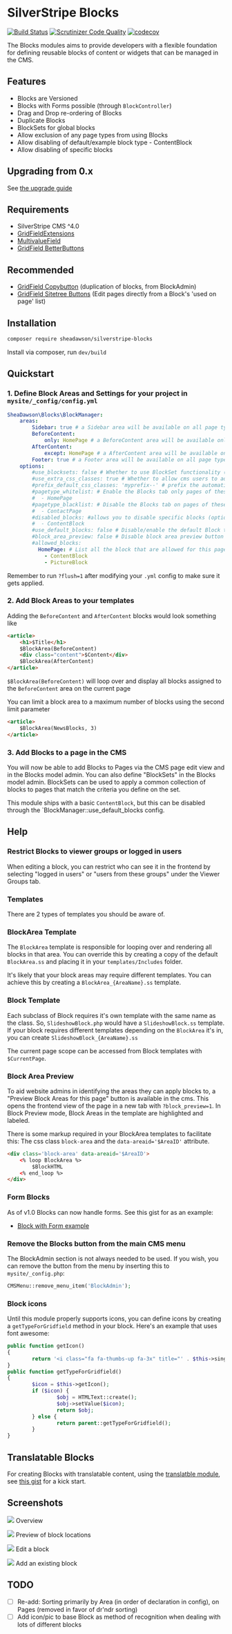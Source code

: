# SilverStripe Blocks

[![Build Status](https://travis-ci.org/sheadawson/silverstripe-blocks.svg?branch=master)](https://travis-ci.org/sheadawson/silverstripe-blocks)
[![Scrutinizer Code Quality](https://scrutinizer-ci.com/g/sheadawson/silverstripe-blocks/badges/quality-score.png?b=master)](https://scrutinizer-ci.com/g/sheadawson/silverstripe-blocks/?branch=master)
[![codecov](https://codecov.io/gh/sheadawson/silverstripe-blocks/branch/master/graph/badge.svg)](https://codecov.io/gh/sheadawson/silverstripe-blocks)

The Blocks modules aims to provide developers with a flexible foundation for defining reusable blocks of content or widgets that can be managed in the CMS.

## Features

* Blocks are Versioned
* Blocks with Forms possible (through `BlockController`)
* Drag and Drop re-ordering of Blocks
* Duplicate Blocks
* BlockSets for global blocks
* Allow exclusion of any page types from using Blocks
* Allow disabling of default/example block type - ContentBlock
* Allow disabling of specific blocks


## Upgrading from 0.x

See [the upgrade guide](docs/upgrading.md)

## Requirements

* SilverStripe CMS ^4.0
* [GridFieldExtensions](https://github.com/silverstripe-australia/silverstripe-gridfieldextensions)
* [MultivalueField](https://github.com/nyeholt/silverstripe-multivaluefield)
* [GridField BetterButtons](https://github.com/unclecheese/silverstripe-gridfield-betterbuttons)

## Recommended
* [GridField Copybutton](https://github.com/unisolutions/silverstripe-copybutton) (duplication of blocks, from BlockAdmin)
* [GridField Sitetree Buttons](https://github.com/micschk/silverstripe-gridfieldsitetreebuttons) (Edit pages directly from a Block's 'used on page' list)

## Installation

```sh
composer require sheadawson/silverstripe-blocks
```

Install via composer, run `dev/build`

## Quickstart

### 1. Define Block Areas and Settings for your project in `mysite/_config/config.yml`

``` yml
SheaDawson\Blocks\BlockManager:
	areas:
		Sidebar: true # a Sidebar area will be available on all page types
		BeforeContent:
			only: HomePage # a BeforeContent area will be available only on HomePage page types
		AfterContent:
			except: HomePage # a AfterContent area will be available on all page types except HomePage
		Footer: true # a Footer area will be available on all page types
	options:
		#use_blocksets: false # Whether to use BlockSet functionality (default if undeclared: true)
		#use_extra_css_classes: true # Whether to allow cms users to add extra css classes to blocks (default if undeclared: false)
		#prefix_default_css_classes: 'myprefix--' # prefix the automatically generated CSSClasses based on class name (default if undeclared: false)
		#pagetype_whitelist: # Enable the Blocks tab only pages of these types (optional)
		#  - HomePage
		#pagetype_blacklist: # Disable the Blocks tab on pages of these types (optional)
		#  - ContactPage
		#disabled_blocks: #allows you to disable specific blocks (optional)
		#  - ContentBlock
		#use_default_blocks: false # Disable/enable the default Block types (ContentBlock) (default if undeclared: true)
		#block_area_preview: false # Disable block area preview button in CMS (default if undeclared: true)
		#allowed_blocks:
		  HomePage: # List all the block that are allowed for this page class
		    - ContentBlock
			- PictureBlock
```

Remember to run `?flush=1` after modifying your `.yml` config to make sure it gets applied.

### 2. Add Block Areas to your templates

Adding the `BeforeContent` and `AfterContent` blocks would look something like

```html
<article>
	<h1>$Title</h1>
	$BlockArea(BeforeContent)
	<div class="content">$Content</div>
	$BlockArea(AfterContent)
</article>
```

`$BlockArea(BeforeContent)` will loop over and display all blocks assigned to the `BeforeContent` area on the current page

You can limit a block area to a maximum number of blocks using the second limit parameter

```html
<article>
	$BlockArea(NewsBlocks, 3)
</article>
```

### 3. Add Blocks to a page in the CMS

You will now be able to add Blocks to Pages via the CMS page edit view and in the Blocks model admin. You can also define
"BlockSets" in the Blocks model admin. BlockSets can be used to apply a common collection of blocks to pages that match the criteria you define on the set.

This module ships with a basic `ContentBlock`, but this can be disabled through the `BlockManager::use_default_blocks config.


## Help


### Restrict Blocks to viewer groups or logged in users

When editing a block, you can restrict who can see it in the frontend by selecting "logged in users" or "users from these groups" under the Viewer Groups tab.

### Templates

There are 2 types of templates you should be aware of.

### BlockArea Template

The `BlockArea` template is responsible for looping over and rendering all blocks in that area. You can override this by
creating a copy of the default `BlockArea.ss` and placing it in your `templates/Includes` folder.

It's likely that your block areas may require different templates. You can achieve this by creating a `BlockArea_{AreaName}.ss` template.

### Block Template

Each subclass of Block requires it's own template with the same name as the class. So, `SlideshowBlock.php` would have a
`SlideshowBlock.ss` template. If your block requires different templates depending on the `BlockArea` it's in, you can
create `SlideshowBlock_{AreaName}.ss`

The current page scope can be accessed from Block templates with `$CurrentPage`.

### Block Area Preview

To aid website admins in identifying the areas they can apply blocks to, a "Preview Block Areas for this page" button
is available in the cms. This opens the frontend view of the page in a new tab with `?block_preview=1`.
In Block Preview mode, Block Areas in the template are highlighted and labeled.

There is some markup required in your BlockArea templates to facilitate this: The css class `block-area` and the
`data-areaid='$AreaID'` attribute.

```html
<div class='block-area' data-areaid='$AreaID'>
	<% loop BlockArea %>
		$BlockHTML
	<% end_loop %>
</div>
```

### Form Blocks

As of v1.0 Blocks can now handle forms. See this gist for as an example:

* [Block with Form example](https://gist.github.com/sheadawson/e584b0771f6b124701b4)

### Remove the Blocks button from the main CMS menu

The BlockAdmin section is not always needed to be used. If you wish, you can remove the button from the menu by inserting this to `mysite/_config.php`:

``` php
CMSMenu::remove_menu_item('BlockAdmin');
```

### Block icons

Until this module properly supports icons, you can define icons by creating a `getTypeForGridfield` method in your block.
Here's an example that uses font awesome:


```php
public function getIcon()
{
		return '<i class="fa fa-thumbs-up fa-3x" title="' . $this->singular_name() . '" aria-hidden="true"></i>';
}
public function getTypeForGridfield()
{
		$icon = $this->getIcon();
		if ($icon) {
				$obj = HTMLText::create();
				$obj->setValue($icon);
				return $obj;
		} else {
				return parent::getTypeForGridfield();
		}
}
```

## Translatable Blocks

For creating Blocks with translatable content, using the [translatble module](https://github.com/silverstripe/silverstripe-translatable), see [this gist](https://gist.github.com/thezenmonkey/6e6730023af553f12e3ab762ace3b08a) for a kick start.

## Screenshots

![](docs/images/overview-1.0.png)
Overview

![](docs/images/preview-1.0.png)
Preview of block locations

![](docs/images/edit-1.0.png)
Edit a block

![](docs/images/existing-1.0.png)
Add an existing block

## TODO

- [ ] Re-add: Sorting primarily by Area (in order of declaration in config), on Pages (removed in favor of dr'ndr sorting)
- [ ] Add icon/pic to base Block as method of recognition when dealing with lots of different blocks
